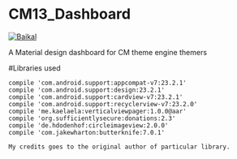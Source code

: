 # CM13_Dashboard
[![Baikal](https://baikal.io/badges/Vivekkumar/CyanogenMod)](https://baikal.io/Vivekkumar/CyanogenMod)

A Material design dashboard for CM theme engine themers

#Libraries used 

    compile 'com.android.support:appcompat-v7:23.2.1'
    compile 'com.android.support:design:23.2.1'
    compile 'com.android.support:cardview-v7:23.2.1'
    compile 'com.android.support:recyclerview-v7:23.2.0'
    compile 'me.kaelaela:verticalviewpager:1.0.0@aar'
    compile 'org.sufficientlysecure:donations:2.3'
    compile 'de.hdodenhof:circleimageview:2.0.0'
    compile 'com.jakewharton:butterknife:7.0.1'
    
    My credits goes to the original author of particular library.


